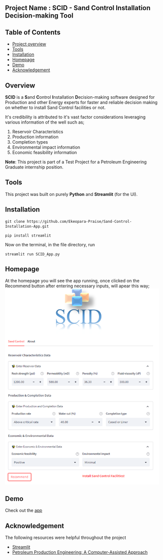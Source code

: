 ## Project Name : SCID - Sand Control Installation Decision-making Tool

## Table of Contents
- [Project overview](#Overview)
- [Tools](#Tools)
- [Installation](#Installation)
- [Homepage](Homepage)
- [Demo](#Demo)
- [Acknowledgement](#Acknowledgement)

## Overview
**SCID** is a **S**and **C**ontrol **I**nstallation **D**ecision-making software designed for Production and other Energy experts 
for faster and reliable decision making on whether to install Sand Control facilities or not. 

It's credibility is attributed to it's vast factor considerations leveraging various information of the well 
such as; 
1. Reservoir Characteristics
2. Production information
3. Completion types
4. Environmental impact information
5. Economic feasibility information

**Note**: This project is part of a Test Project for a Petroleum Engineering Graduate internship position. 

  ## Tools
  This project was built on purely **Python** and **Streamlit** (for the UI). 

## Installation
```
git clone https://github.com/Ekeopara-Praise/Sand-Control-Installation-App.git
```
```
pip install streamlit
```
Now on the terminal, in the file directory, run
```
streamlit run SCID_App.py
```
## Homepage
At the homepage you will see the app running, once clicked on the Recommend button after entering necessary inputs, will apear this way;
![image](https://github.com/Ekeopara-Praise/Sand-Control-Installation-App/blob/master/SCID_Homepage.PNG)

## Demo
Check out the [app](https://ekeopara-praise-sand-control-installation-app-scid-app-2i5j1w.streamlit.app/)

## Acknowledgement
The following resources were helpful throughout the project
- [Streamlit](https://streamlit.io/)
- [Petroleum Production Engineering: A Computer-Assisted Approach](https://www.amazon.com.be/-/en/Boyun-Guo-Phd/dp/0128093749)

